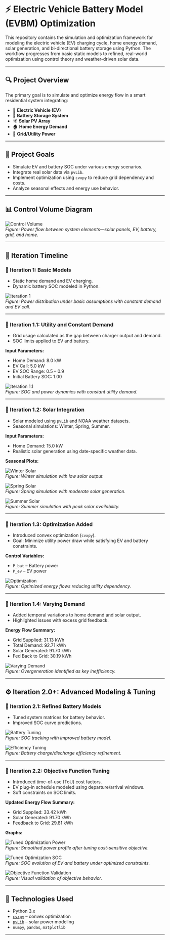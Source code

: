 # ⚡ Electric Vehicle Battery Model (EVBM) Optimization

This repository contains the simulation and optimization framework for modeling the electric vehicle (EV) charging cycle, home energy demand, solar generation, and bi-directional battery storage using Python. The workflow progresses from basic static models to refined, real-world optimization using control theory and weather-driven solar data.

---

## 🔍 Project Overview

The primary goal is to simulate and optimize energy flow in a smart residential system integrating:

- 🚗 **Electric Vehicle (EV)**
- 🔋 **Battery Storage System**
- ☀️ **Solar PV Array**
- 🏠 **Home Energy Demand**
- 🔌 **Grid/Utility Power**

---

## 🎯 Project Goals

- Simulate EV and battery SOC under various energy scenarios.
- Integrate real solar data via `pvLib`.
- Implement optimization using `cvxpy` to reduce grid dependency and costs.
- Analyze seasonal effects and energy use behavior.

---

## 📊 Control Volume Diagram

![Control Volume](img/control_volume.png)  
*Figure: Power flow between system elements—solar panels, EV, battery, grid, and home.*

---

## 🔁 Iteration Timeline

### 🔹 Iteration 1: Basic Models

- Static home demand and EV charging.
- Dynamic battery SOC modeled in Python.

![Iteration 1](img/iteration1_basic_model.png)  
*Figure: Power distribution under basic assumptions with constant demand and EV call.*

---

### 🔹 Iteration 1.1: Utility and Constant Demand

- Grid usage calculated as the gap between charger output and demand.
- SOC limits applied to EV and battery.

**Input Parameters:**

- Home Demand: 8.0 kW  
- EV Call: 5.0 kW  
- EV SOC Range: 0.5 – 0.9  
- Initial Battery SOC: 1.00  

![Iteration 1.1](img/iteration1_1_result.png)  
*Figure: SOC and power dynamics with constant utility demand.*

---

### 🔹 Iteration 1.2: Solar Integration

- Solar modeled using `pvLib` and NOAA weather datasets.
- Seasonal simulations: Winter, Spring, Summer.

**Input Parameters:**

- Home Demand: 15.0 kW  
- Realistic solar generation using date-specific weather data.

**Seasonal Plots:**

![Winter Solar](img/iteration1_2_winter.png)  
*Figure: Winter simulation with low solar output.*

![Spring Solar](img/iteration1_2_spring.png)  
*Figure: Spring simulation with moderate solar generation.*

![Summer Solar](img/iteration1_2_summer.png)  
*Figure: Summer simulation with peak solar availability.*

---

### 🔹 Iteration 1.3: Optimization Added

- Introduced convex optimization (`cvxpy`).
- Goal: Minimize utility power draw while satisfying EV and battery constraints.

**Control Variables:**  
- `P_bat` – Battery power  
- `P_ev` – EV power

![Optimization](img/iteration1_3.png)  
*Figure: Optimized energy flows reducing utility dependency.*

---

### 🔹 Iteration 1.4: Varying Demand

- Added temporal variations to home demand and solar output.
- Highlighted issues with excess grid feedback.

**Energy Flow Summary:**

- Grid Supplied: 31.13 kWh  
- Total Demand: 92.71 kWh  
- Solar Generated: 91.70 kWh  
- Fed Back to Grid: 30.19 kWh  

![Varying Demand](img/iteration1_4.png)  
*Figure: Overgeneration identified as key inefficiency.*

---

## ⚙️ Iteration 2.0+: Advanced Modeling & Tuning

### 🔹 Iteration 2.1: Refined Battery Models

- Tuned system matrices for battery behavior.
- Improved SOC curve predictions.

![Battery Tuning](img/iteration2_1_tuned_models.png)  
*Figure: SOC tracking with improved battery model.*

![Efficiency Tuning](img/iteration2_1_tuned_eff.png)  
*Figure: Battery charge/discharge efficiency refinement.*

---

### 🔹 Iteration 2.2: Objective Function Tuning

- Introduced time-of-use (ToU) cost factors.
- EV plug-in schedule modeled using departure/arrival windows.
- Soft constraints on SOC limits.

**Updated Energy Flow Summary:**

- Grid Supplied: 33.42 kWh  
- Solar Generated: 91.70 kWh  
- Feedback to Grid: 29.81 kWh  

**Graphs:**

![Tuned Optimization Power](img/iteration2_2_optimized_power.png)  
*Figure: Smoothed power profile after tuning cost-sensitive objective.*

![Tuned Optimization SOC](img/iteration2_2_optimized_soc.png)  
*Figure: SOC evolution of EV and battery under optimized constraints.*

![Objective Function Validation](img/iteration2_2_objective_func.png)  
*Figure: Visual validation of objective behavior.*

---

## 🧠 Technologies Used

- Python 3.x  
- [`cvxpy`](https://www.cvxpy.org/) – convex optimization  
- [`pvLib`](https://pvlib-python.readthedocs.io/) – solar power modeling  
- `numpy`, `pandas`, `matplotlib`

---